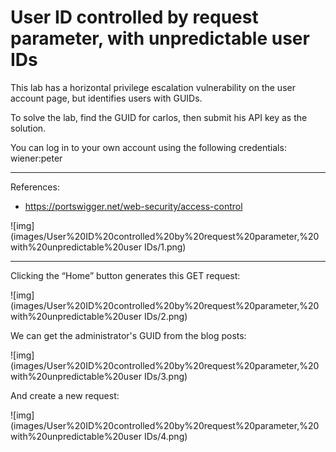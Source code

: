 
# User ID controlled by request parameter, with unpredictable user IDs

This lab has a horizontal privilege escalation vulnerability on the user account page, but identifies users with GUIDs.

To solve the lab, find the GUID for carlos, then submit his API key as the solution.

You can log in to your own account using the following credentials: wiener:peter

---------------------------------------------

References: 

- https://portswigger.net/web-security/access-control



![img](images/User%20ID%20controlled%20by%20request%20parameter,%20with%20unpredictable%20user IDs/1.png)

---------------------------------------------

Clicking the “Home” button generates this GET request:



![img](images/User%20ID%20controlled%20by%20request%20parameter,%20with%20unpredictable%20user IDs/2.png)


We can get the administrator's GUID from the blog posts:



![img](images/User%20ID%20controlled%20by%20request%20parameter,%20with%20unpredictable%20user IDs/3.png)


And create a new request:




![img](images/User%20ID%20controlled%20by%20request%20parameter,%20with%20unpredictable%20user IDs/4.png)